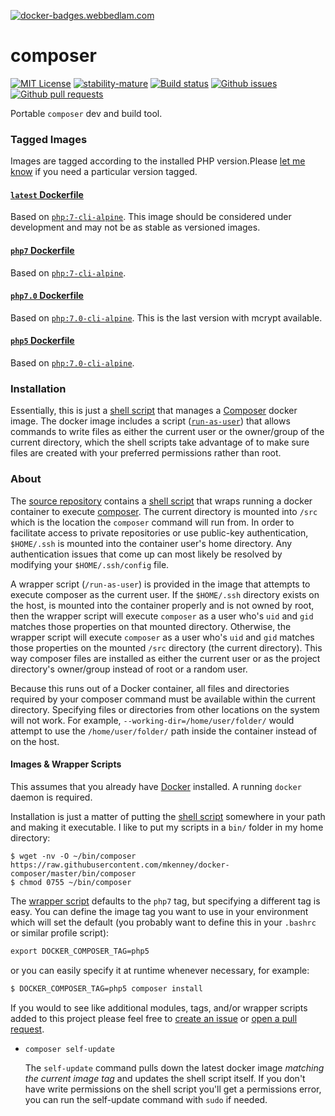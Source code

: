 [![docker-badges.webbedlam.com](http://docker-badges.webbedlam.com/image/mkenney/composer)](https://hub.docker.com/r/mkenney/composer/)

# composer

[![MIT License](https://img.shields.io/github/license/mkenney/docker-composer.svg)](https://github.com/mkenney/docker-composer/blob/master/LICENSE) [![stability-mature](https://img.shields.io/badge/stability-mature-008000.svg)](https://github.com/mkenney/software-guides/blob/master/STABILITY-BADGES.md#mature) [![Build status](https://travis-ci.org/mkenney/docker-composer.svg?branch=master)](https://travis-ci.org/mkenney/docker-composer) [![Github issues](https://img.shields.io/github/issues-raw/mkenney/docker-composer.svg)](https://github.com/mkenney/docker-composer/issues) [![Github pull requests](https://img.shields.io/github/issues-pr/mkenney/docker-composer.svg)](https://github.com/mkenney/docker-composer/pulls)

Portable `composer` dev and build tool.

### Tagged Images

Images are tagged according to the installed PHP version.Please [let me know](https://github.com/mkenney/docker-composer/issues) if you need a particular version tagged.

#### [`latest` Dockerfile](https://github.com/mkenney/docker-composer/blob/master/latest/Dockerfile)

Based on [`php:7-cli-alpine`](https://hub.docker.com/r/library/php/). This image should be considered under development and may not be as stable as versioned images.

#### [`php7` Dockerfile](https://github.com/mkenney/docker-composer/blob/master/php7/Dockerfile)

Based on [`php:7-cli-alpine`](https://hub.docker.com/r/library/php/).

#### [`php7.0` Dockerfile](https://github.com/mkenney/docker-composer/blob/master/php7.0/Dockerfile)

Based on [`php:7.0-cli-alpine`](https://hub.docker.com/r/library/php/). This is the last version with mcrypt available.

#### [`php5` Dockerfile](https://github.com/mkenney/docker-composer/blob/master/php5/Dockerfile)

Based on [`php:7.0-cli-alpine`](https://hub.docker.com/r/library/php/).

### Installation

Essentially, this is just a [shell script](https://github.com/mkenney/docker-composer/tree/master/bin/composer) that manages a [Composer](https://getcomposer.org/) docker image. The docker image includes a script ([`run-as-user`](https://github.com/mkenney/docker-scripts/tree/master/container)) that allows commands to write files as either the current user or the owner/group of the current directory, which the shell scripts take advantage of to make sure files are created with your preferred permissions rather than root.

### About

The [source repository](https://github.com/mkenney/docker-composer) contains a [shell script](https://github.com/mkenney/docker-composer/blob/php5/bin/composer) that wraps running a docker container to execute [composer](https://getcomposer.org/). The current directory is mounted into `/src` which is the location the `composer` command will run from. In order to facilitate access to private repositories or use public-key authentication, `$HOME/.ssh` is mounted into the container user's home directory. Any authentication issues that come up can most likely be resolved by modifying your `$HOME/.ssh/config` file.

A wrapper script (`/run-as-user`) is provided in the image that attempts to execute composer as the current user. If the `$HOME/.ssh` directory exists on the host, is mounted into the container properly and is not owned by root, then the wrapper script will execute `composer` as a user who's `uid` and `gid` matches those properties on that mounted directory. Otherwise, the wrapper script will execute `composer` as a user who's `uid` and `gid` matches those properties on the mounted `/src` directory (the current directory). This way composer files are installed as either the current user or as the project directory's owner/group instead of root or a random user.

Because this runs out of a Docker container, all files and directories required by your composer command must be available within the current directory. Specifying files or directories from other locations on the system will not work. For example, `--working-dir=/home/user/folder/` would attempt to use the `/home/user/folder/` path inside the container instead of on the host.

#### Images & Wrapper Scripts

This assumes that you already have [Docker](https://www.docker.com) installed. A running `docker` daemon is required.

Installation is just a matter of putting the [shell script](https://github.com/mkenney/docker-composer/blob/master/bin/composer) somewhere in your path and making it executable. I like to put my scripts in a `bin/` folder in my home directory:

```
$ wget -nv -O ~/bin/composer https://raw.githubusercontent.com/mkenney/docker-composer/master/bin/composer
$ chmod 0755 ~/bin/composer
```

The [wrapper script](https://github.com/mkenney/docker-composer/blob/master/bin/composer) defaults to the `php7` tag, but specifying a different tag is easy. You can define the image tag you want to use in your environment which will set the default (you probably want to define this in your `.bashrc` or similar profile script):
```txt
export DOCKER_COMPOSER_TAG=php5
```

or you can easily specify it at runtime whenever necessary, for example:
```txt
$ DOCKER_COMPOSER_TAG=php5 composer install
```

If you would to see like additional modules, tags, and/or wrapper scripts added to this project please feel free to [create an issue](https://github.com/mkenney/docker-composer/issues) or [open a pull request](https://github.com/mkenney/docker-composer/pull/new/master).

* `composer self-update`

  The `self-update` command pulls down the latest docker image _matching the current image tag_ and updates the shell script itself. If you don't have write permissions on the shell script you'll get a permissions error, you can run the self-update command with `sudo` if needed.
